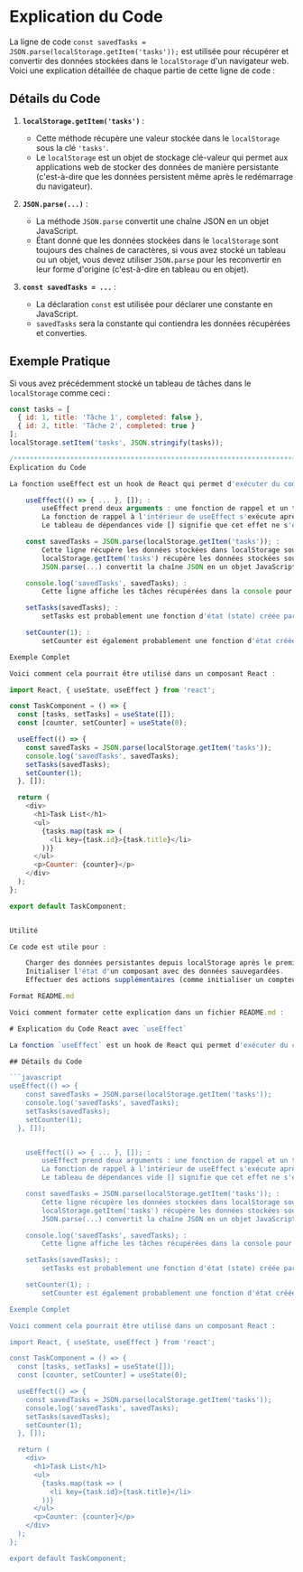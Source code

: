 # Explication du Code

La ligne de code `const savedTasks = JSON.parse(localStorage.getItem('tasks'));` est utilisée pour récupérer et convertir des données stockées dans le `localStorage` d'un navigateur web. Voici une explication détaillée de chaque partie de cette ligne de code :

## Détails du Code

1. **`localStorage.getItem('tasks')`** :
   - Cette méthode récupère une valeur stockée dans le `localStorage` sous la clé `'tasks'`.
   - Le `localStorage` est un objet de stockage clé-valeur qui permet aux applications web de stocker des données de manière persistante (c'est-à-dire que les données persistent même après le redémarrage du navigateur).

2. **`JSON.parse(...)`** :
   - La méthode `JSON.parse` convertit une chaîne JSON en un objet JavaScript.
   - Étant donné que les données stockées dans le `localStorage` sont toujours des chaînes de caractères, si vous avez stocké un tableau ou un objet, vous devez utiliser `JSON.parse` pour les reconvertir en leur forme d'origine (c'est-à-dire en tableau ou en objet).

3. **`const savedTasks = ...`** :
   - La déclaration `const` est utilisée pour déclarer une constante en JavaScript.
   - `savedTasks` sera la constante qui contiendra les données récupérées et converties.

## Exemple Pratique

Si vous avez précédemment stocké un tableau de tâches dans le `localStorage` comme ceci :

```javascript
const tasks = [
  { id: 1, title: 'Tâche 1', completed: false },
  { id: 2, title: 'Tâche 2', completed: true }
];
localStorage.setItem('tasks', JSON.stringify(tasks));

/***************************************************************************partie 2 ************************************************************************/
Explication du Code

La fonction useEffect est un hook de React qui permet d'exécuter du code après le rendu du composant. Voici une explication détaillée de chaque partie de ce code :

    useEffect(() => { ... }, []); :
        useEffect prend deux arguments : une fonction de rappel et un tableau de dépendances.
        La fonction de rappel à l'intérieur de useEffect s'exécute après chaque rendu du composant.
        Le tableau de dépendances vide [] signifie que cet effet ne s'exécute qu'une seule fois, après le premier rendu du composant, simulant ainsi le comportement de componentDidMount.

    const savedTasks = JSON.parse(localStorage.getItem('tasks')); :
        Cette ligne récupère les données stockées dans localStorage sous la clé 'tasks' et les convertit de JSON en objet JavaScript.
        localStorage.getItem('tasks') récupère les données stockées sous la clé 'tasks'.
        JSON.parse(...) convertit la chaîne JSON en un objet JavaScript.

    console.log('savedTasks', savedTasks); :
        Cette ligne affiche les tâches récupérées dans la console pour des fins de débogage.

    setTasks(savedTasks); :
        setTasks est probablement une fonction d'état (state) créée par useState dans le composant. Cette ligne met à jour l'état des tâches avec les données récupérées de localStorage.

    setCounter(1); :
        setCounter est également probablement une fonction d'état créée par useState. Cette ligne initialise ou met à jour un compteur à 1.

Exemple Complet

Voici comment cela pourrait être utilisé dans un composant React :

import React, { useState, useEffect } from 'react';

const TaskComponent = () => {
  const [tasks, setTasks] = useState([]);
  const [counter, setCounter] = useState(0);

  useEffect(() => {
    const savedTasks = JSON.parse(localStorage.getItem('tasks'));
    console.log('savedTasks', savedTasks);
    setTasks(savedTasks);
    setCounter(1);
  }, []);

  return (
    <div>
      <h1>Task List</h1>
      <ul>
        {tasks.map(task => (
          <li key={task.id}>{task.title}</li>
        ))}
      </ul>
      <p>Counter: {counter}</p>
    </div>
  );
};

export default TaskComponent;


Utilité

Ce code est utile pour :

    Charger des données persistantes depuis localStorage après le premier rendu d'un composant.
    Initialiser l'état d'un composant avec des données sauvegardées.
    Effectuer des actions supplémentaires (comme initialiser un compteur) lors du montage du composant.

Format README.md

Voici comment formater cette explication dans un fichier README.md :

# Explication du Code React avec `useEffect`

La fonction `useEffect` est un hook de React qui permet d'exécuter du code après le rendu du composant. Voici une explication détaillée de chaque partie de ce code :

## Détails du Code

```javascript
useEffect(() => {
    const savedTasks = JSON.parse(localStorage.getItem('tasks'));
    console.log('savedTasks', savedTasks);
    setTasks(savedTasks);
    setCounter(1);
  }, []);


    useEffect(() => { ... }, []); :
        useEffect prend deux arguments : une fonction de rappel et un tableau de dépendances.
        La fonction de rappel à l'intérieur de useEffect s'exécute après chaque rendu du composant.
        Le tableau de dépendances vide [] signifie que cet effet ne s'exécute qu'une seule fois, après le premier rendu du composant, simulant ainsi le comportement de componentDidMount.

    const savedTasks = JSON.parse(localStorage.getItem('tasks')); :
        Cette ligne récupère les données stockées dans localStorage sous la clé 'tasks' et les convertit de JSON en objet JavaScript.
        localStorage.getItem('tasks') récupère les données stockées sous la clé 'tasks'.
        JSON.parse(...) convertit la chaîne JSON en un objet JavaScript.

    console.log('savedTasks', savedTasks); :
        Cette ligne affiche les tâches récupérées dans la console pour des fins de débogage.

    setTasks(savedTasks); :
        setTasks est probablement une fonction d'état (state) créée par useState dans le composant. Cette ligne met à jour l'état des tâches avec les données récupérées de localStorage.

    setCounter(1); :
        setCounter est également probablement une fonction d'état créée par useState. Cette ligne initialise ou met à jour un compteur à 1.

Exemple Complet

Voici comment cela pourrait être utilisé dans un composant React :

import React, { useState, useEffect } from 'react';

const TaskComponent = () => {
  const [tasks, setTasks] = useState([]);
  const [counter, setCounter] = useState(0);

  useEffect(() => {
    const savedTasks = JSON.parse(localStorage.getItem('tasks'));
    console.log('savedTasks', savedTasks);
    setTasks(savedTasks);
    setCounter(1);
  }, []);

  return (
    <div>
      <h1>Task List</h1>
      <ul>
        {tasks.map(task => (
          <li key={task.id}>{task.title}</li>
        ))}
      </ul>
      <p>Counter: {counter}</p>
    </div>
  );
};

export default TaskComponent;





